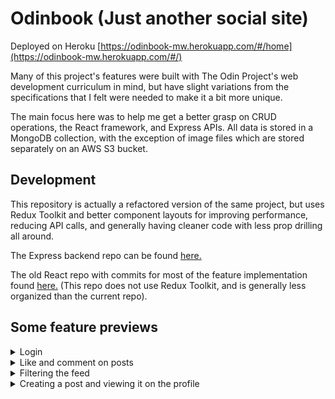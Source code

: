 # Odinbook (Just another social site)

Deployed on Heroku
[https://odinbook-mw.herokuapp.com/#/home](https://odinbook-mw.herokuapp.com/#/)

Many of this project's features were built with The Odin Project's web development curriculum in mind, but have slight variations from the specifications that I felt were needed to make it a bit more unique.

The main focus here was to help me get a better grasp on CRUD operations, the React framework, and Express APIs.
All data is stored in a MongoDB collection, with the exception of image files which are stored separately on an AWS S3 bucket.

## Development
This repository is actually a refactored version of the same project, but uses Redux Toolkit and better component layouts for improving performance, reducing API calls, and generally having cleaner code with less prop drilling all around.

The Express backend repo can be found [here.](https://github.com/MitchellWayne/odin-book-backend)

The old React repo with commits for most of the feature implementation found [here.](https://github.com/MitchellWayne/odin-book-frontend) (This repo does not use Redux Toolkit, and is generally less organized than the current repo).

## Some feature previews

<details>
  <summary>Login</summary>
  <img src="./previews/Login.gif">
</details>

<details>
  <summary>Like and comment on posts</summary>
  <img src="./previews/LikeComment.gif">
</details>

<details>
  <summary>Filtering the feed</summary>
  <img src="./previews/FilterFeed.gif">
</details>

<details>
  <summary>Creating a post and viewing it on the profile</summary>
  <img src="./previews/CreatePost.gif">
</details>
